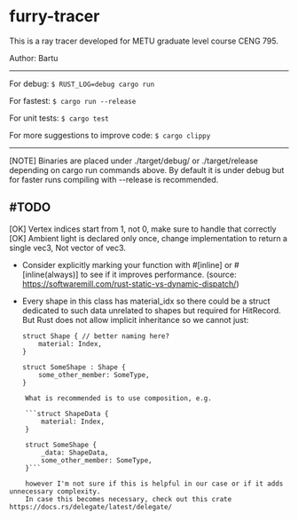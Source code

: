 # furry-tracer

This is a ray tracer developed for METU graduate level course CENG 795.

Author: Bartu

---
For debug:
``$ RUST_LOG=debug cargo run``

For fastest:
``$ cargo run --release``

For unit tests:
``$ cargo test``

For more suggestions to improve code:
``$ cargo clippy``

---

[NOTE]
Binaries are placed under ./target/debug/ or ./target/release
depending on cargo run commands above. By default it is under
debug but for faster runs compiling with --release is recommended.

#TODO 
---
[OK] Vertex indices start from 1, not 0, make sure to handle that correctly
[OK] Ambient light is declared only once, change implementation to return a single vec3, Not vector of vec3. 

- Consider explicitly marking your function with #[inline] or #[inline(always)] to see if it improves performance. (source: https://softwaremill.com/rust-static-vs-dynamic-dispatch/)

- Every shape in this class has material_idx so there could be a struct
    dedicated to such data unrelated to shapes but required for HitRecord. But
    Rust does not allow implicit inheritance so we cannot just:
    ```
    struct Shape { // better naming here? 
        material: Index,    
    }

    struct SomeShape : Shape {
        some_other_member: SomeType,
    }
```
    What is recommended is to use composition, e.g.

    ```struct ShapeData {
        material: Index,
    }

    struct SomeShape {
        _data: ShapeData,
        some_other_member: SomeType,
    }```

    however I'm not sure if this is helpful in our case or if it adds unnecessary complexity.
    In case this becomes necessary, check out this crate https://docs.rs/delegate/latest/delegate/
